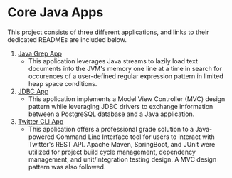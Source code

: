 # Core Java Apps
This project consists of three different applications, and links to their dedicated READMEs
are included below.
1. [Java Grep App](./grep)
	- This application leverages Java streams to lazily load text documents into the JVM's memory one line at a time in search for occurences of a user-defined regular expression pattern in limited heap space conditions.
2. [JDBC App](./jdbc)
	- This application implements a Model View Controller (MVC) design pattern while leveraging JDBC drivers to exchange information between a PostgreSQL database and a Java application.
3. [Twitter CLI App](./twitter)
	- This application offers a professional grade solution to a Java-powered Command Line Interface tool for users to interact with Twitter's REST API. Apache Maven, SpringBoot, and JUnit were utilized for project build cycle management, dependency management, and unit/integration testing design. A MVC design pattern was also followed. 
